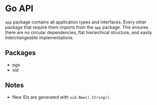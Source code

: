 # Go API

`app` package contains all application types and interfaces. Every other package that require them imports from
the `app`
package. This ensures there are no circular dependencies, flat hierarchical structure, and easily interchangeable
implementations.

## Packages

* pgx
* xid

## Notes

* New IDs are generated with `xid.New().String()`.